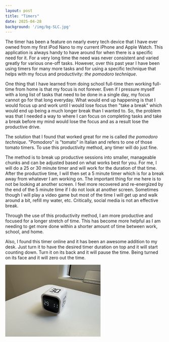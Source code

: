 ```yaml
---
layout: post
title: "Timers"
date: 2025-04-28
background: '/img/bg-SLC.jpg'
---
```

The timer has been a feature on nearly every tech device that I have ever owned from my first iPod Nano to my current iPhone and Apple Watch. This application is always handy to have around for when there is a specific need for it. For a very long time the need was never consistent and varied greatly for various one-off tasks. However, over this past year I have been using timers for many more tasks and for using a specific technique that helps with my focus and productivity: *the pomodoro technique*.

One thing that I have learned from doing school full-time then working full-time from home is that my focus is not forever. Even if I pressure myself with a long list of tasks that need to be done in a single day, my focus cannot go for that long everyday. What would end up happening is that I would focus up and work until I would lose focus then "take a break" which would end up being a much longer break than I wanted to. So, the problem was that I needed a way to where I can focus on completing tasks and take a break before my mind would lose the focus and as a result lose the productive drive.

The solution that I found that worked great for me is called *the pomodoro technique*. "Pomodoro" is "tomato" in Italian and refers to one of those tomato timers. To use this productivity method, any timer will do just fine.

The method is to break up productive sessions into smaller, manageable chunks and can be adjusted based on what works best for you. For me, I will do a 25 or 30 minute timer and will work for the duration of that time. After the productive time, I will then set a 5 minute timer which is for a break away from whatever I am working on. The important thing for me here is to not be looking at another screen. I feel more recovered and re-energized by the end of the 5 minute time if I do not look at another screen. Sometimes though I will play a video game but most of the time I will get up and walk around a bit, refill my water, etc. Critically, social media is not an effective break.

Through the use of this productivity method, I am more productive and focused for a longer stretch of time. This has become more helpful as I am needing to get more done within a shorter amount of time between work, school, and home.

Also, I found this timer online and it has been an awesome addition to my desk. Just turn it to have the desired timer duration on top and it will start counting down. Turn it on its back and it will pause the time. Being turned on its face and it will zero out the time. 

<img src="/img/posts/gravity_timer.JPG" alt="Gravity Timer" width="60%" />